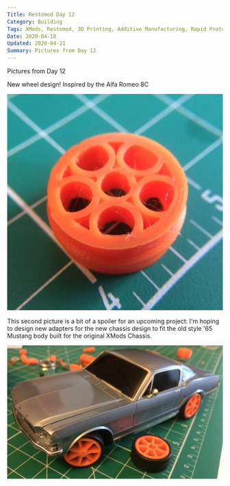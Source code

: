 ```yaml
---
Title: Restomod Day 12
Category: Building
Tags: XMods, Restomod, 3D Printing, Additive Manufacturing, Rapid Prototyping, Ford, Mustang
Date: 2020-04-18
Updated: 2020-04-21
Summary: Pictures from Day 12
---
```


Pictures from Day 12

New wheel design! Inspired by the Alfa Romeo 8C

![3D printed wheel with circular spokes](img/IMG_5308.jpg)

This second picture is a bit of a spoiler for an upcoming project: I'm hoping to
design new adapters for the new chassis design to fit the old style '65 Mustang
body built for the original XMods Chassis.

![1965 Ford Mustang body on new chassis](img/IMG_5309.jpg)

